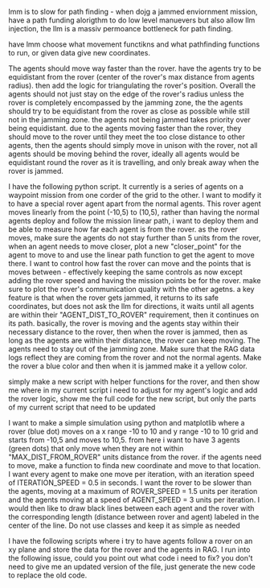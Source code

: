 lmm is to slow for path finding - when dojg a jammed enviornment mission, have a path funding alorigthm to do low level manuevers but also allow llm injection, the llm is a massiv permoance bottleneck for path finding.

have lmm choose what movement functikns and what pathfinding functions to run, or given data give new coordinates.



The agents should move way faster than the rover. have the agents try to be equidistant from the rover (center of the rover's max distance from agents radius). then add the logic for triangulating the rover's position. Overall the agents should not just stay on the edge of the rover's radius unless the rover is completely encompassed by the jamming zone, the the agents should try to be equidistant from the rover as close as possible while still not in the jamming zone. the agents not being jammed takes priority over being equidistant. due to the agents moving faster than the rover, they should move to the rover until they meet the too close distance to other agents, then the agents should simply move in unison with the rover, not all agents should be moving behind the rover, ideally all agents would be equidistant round the rover as it is travelling, and only break away when the rover is jammed.




I have the following python script. It currently is a series of agents on a waypoint mission from one corder of the grid to the other. I want to modify it to have a special rover agent apart from the normal agents. This rover agent moves linearly from the point (-10,5) to (10,5), rather than having the normal agents deploy and follow the mission linear path, i want to deploy them and be able to measure how far each agent is from the rover. as the rover moves, make sure the agents do not stay further than 5 units from the rover, when an agent needs to move closer, plot a new "closer_point" for the agent to move to and use the linear path function to get the agent to move there. I want to control how fast the rover can move and the points that is moves between - effectively keeping the same controls as now except adding the rover speed and having the mission points be for the rover. make sure to plot the rover's communication quality with the other agetns.
a key feature is that when the rover gets jammed, it returns to its safe coordinates, but does not ask the llm for directions, it waits until all agents are within their "AGENT_DIST_TO_ROVER" requirement, then it continues on its path. basically, the rover is moving and the agents stay within their necessary distance to the rover, then when the rover is jammed, then as long as the agents are within their distance, the rover can keep moving. The agents need to stay out of the jamming zone. Make sure that the RAG data logs reflect they are coming from the rover and not the normal agents. Make the rover a blue color and then when it is jammed make it a yellow color.

simply make a new script with helper functions for the rover, and then show me where in my current script i need to adjust for my agent's logic and add the rover logic, show me the full code for the new script, but only the parts of my current script that need to be updated



I want to make a simple simulation using python and matplotlib where a rover (blue dot) moves on a x range -10 to 10 and y range -10 to 10 grid and starts from -10,5 and moves to 10,5. from here i want to have 3 agents (green dots) that only move when they are not within "MAX_DIST_FROM_ROVER" units distance from the rover. if the agents need to move, make a function to finda new coordinate and move to that location. I want every agent to make one move per iteration, with an iteration speed of ITERATION_SPEED = 0.5 in seconds. I want the rover to be slower than the agents, moving at a maximum of ROVER_SPEED = 1.5 units per iteration and the agents moving at a speed of AGENT_SPEED = 3 units per iteration. I would then like to draw black lines between each agent and the rover with the corresponding length (distance between rover and agent) labeled in the center of the line. Do not use classes and keep it as simple as needed


I have the following scripts where i try to have agents follow a rover on an xy plane and store the data for the rover and the agents in RAG. I run into the following issue, could you point out what code i need to fix? you don't need to give me an updated version of the file, just generate the new code to replace the old code.
